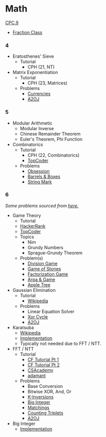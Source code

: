 # Math

[CPC.9](https://github.com/SuprDewd/T-414-AFLV/tree/master/09_mathematics)

  * [Fraction Class](https://martin-thoma.com/fractions-in-cpp/)

### 4

  * Eratosthenes' Sieve
    * Tutorial
      * CPH (21, NT)
  * Matrix Exponentiation
    * Tutorial
      * CPH (23, Matrices)
    * Problems
      * [Currencies](https://www.hackerrank.com/contests/gs-codesprint/challenges/currencies) [](107)
      * [A2OJ](https://a2oj.com/category?ID=32)
      
### 5

  * Modular Arithmetic
    * Modular Inverse
    * Chinese Remainder Theorem
    * Euler's Theorem, Phi Function
  * Combinatorics
    * Tutorial
      * CPH (22, Combinatorics)
      * [TopCoder](https://www.topcoder.com/community/data-science/data-science-tutorials/basics-of-combinatorics/)
    * Problems
      * [Obsession](http://codeforces.com/contest/869/problem/C) [](79)
      * [Barrels & Boxes](http://codeforces.com/contest/768/problem/F) [](83)
      * [String Mark](http://codeforces.com/contest/895/problem/D) [](108)

### 6
  *Some problems sourced from [here.](http://codeforces.com/blog/entry/54526?#comment-385354)*

  * Game Theory
    * Tutorial
     * [HackerRank](https://www.hackerrank.com/topics/game-theory-and-grundy-numbers)
      * [TopCoder](https://www.topcoder.com/community/data-science/data-science-tutorials/algorithm-games/)
    * Topics
       * Nim
       * Grundy Numbers
       * Sprague-Grundy Theorem
    * Problem(s)
      * [Division Game](https://uva.onlinejudge.org/index.php?option=onlinejudge&page=show_problem&problem=2959)
      * [Game of Stones](http://codeforces.com/problemset/problem/768/E) [](59)
      * [Factorization Game](https://www.hackerearth.com/problem/algorithm/mancunian-and-factorization-game-b8794702/) [](61)
      * [Arpa & Game](http://codeforces.com/contest/850/problem/C) [](66)
      * [Apple Tree](http://codeforces.com/contest/812/problem/E) [](67)
  * Gaussian Elimination
    * Tutorial
      * [Wikipedia](https://en.wikipedia.org/wiki/Gaussian_elimination)
    * Problems
      * Linear Equation Solver
      * [Xor Cycle](https://csacademy.com/contest/archive/task/xor_cycle/statement/) [](78)
      * [A2OJ](https://a2oj.com/category?ID=59)
  * Karatsuba
    * [Wikipedia](https://en.wikipedia.org/wiki/Karatsuba_algorithm)
    * [Implementation](http://codeforces.com/contest/623/submission/15807539)
    * Typically not needed due to FFT / NTT.
  * FFT / NTT
    * Tutorial
      * [CF Tutorial Pt 1](http://codeforces.com/blog/entry/43499)
      * [CF Tutorial Pt 2](http://codeforces.com/blog/entry/48798)
      * [CSAcademy](https://csacademy.com/blog/fast-fourier-transform-and-variations-of-it/)
      * [adamant](http://codeforces.com/blog/entry/55572)
    * Problems
      * Base Conversion
      * Bitwise XOR, And, Or
      * [K-Inversions](https://open.kattis.com/problems/kinversions)
      * [Big Integer](https://dmoj.ca/problem/bts17p8)
      * [Matchings](https://open.kattis.com/contests/acpc17open/problems/matchings)
      * [Counting Triplets](https://toph.co/p/counting-triplets)
      * [A2OJ](https://a2oj.com/category?ID=42)
  * Big Integer
    * [Implementation](https://github.com/indy256/codelibrary/blob/master/cpp/bigint.cpp)

